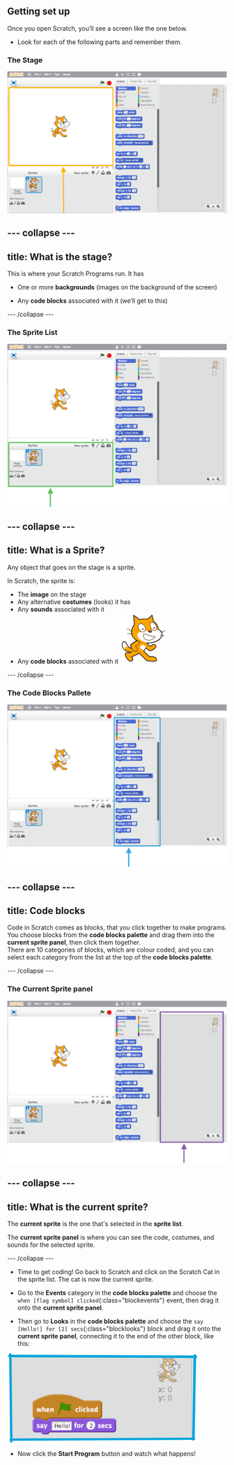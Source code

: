 ## Getting set up

Once you open Scratch, you’ll see a screen like the one below.

+ Look for each of the following parts and remember them.

### The Stage

 ![Scratch window with the stage highlighted](images/hlStage.png)

--- collapse ---
---
title: What is the stage?
---
This is where your Scratch Programs run. It has

* One or more **backgrounds** \(images on the background of the screen\)

* Any **code blocks** associated with it \(we’ll get to this\)

--- /collapse ---

### The Sprite List

 ![Scratch window with the sprite list highlighted](images/hlSpriteList.png)

--- collapse ---
---
title: What is a Sprite?
---

Any object that goes on the stage is a sprite.  

In Scratch, the sprite is:
* The **image** on the stage
* Any alternative **costumes** \(looks\) it has
* Any **sounds** associated with it
* Any **code blocks** associated with it ![](images/setup2.png)

--- /collapse ---

### The Code Blocks Pallete

 ![Scratch window with the blocks pallet highlighted](images/hlBlocksPalette.png)
 
--- collapse ---
---
title: Code blocks
---

Code in Scratch comes as blocks, that you click together to make programs. You choose blocks from the **code blocks palette** and drag them into the **current sprite panel**, then click them together.  
There are 10 categories of blocks, which are colour coded, and you can select each category from the list at the top of the **code blocks palette**.

--- /collapse ---

### The Current Sprite panel

 ![Scratch window with the current sprite panel highlighted](images/hlCurrentSpritePanel.png)

--- collapse ---
---
title: What is the current sprite?
---

The **current sprite** is the one that's selected in the **sprite list**.

The **current sprite panel** is where you can see the code, costumes, and sounds for the selected sprite.

--- /collapse ---

+ Time to get coding! Go back to Scratch and click on the Scratch Cat in the sprite list. The cat is now the current sprite.  
   
+ Go to the **Events** category in the **code blocks palette** and choose the `when [flag symbol] clicked`{:class="blockevents"} event, then drag it onto the **current sprite panel**.  

+ Then go to **Looks** in the **code blocks palette** and choose the `say [Hello!] for [2] secs`{:class="blocklooks"} block and drag it onto the **current sprite panel**, connecting it to the end of the other block, like this: 

![](images/setup3.png)

+ Now click the **Start Program** button and watch what happens!



